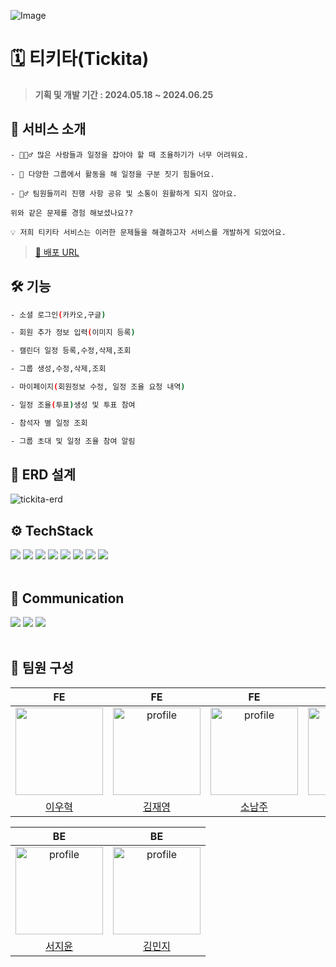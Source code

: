 ![Image](https://brick-william-6f5.notion.site/image/https%3A%2F%2Fsprint-fe-project.s3.ap-northeast-2.amazonaws.com%2Ftaskify%2Fprofile_image%2F4-19_2992_1719225386240.png?table=block&id=2c83a151-26ff-433e-b14d-8fa66954b060&spaceId=e321b4cb-8569-4a87-9b86-2845eb22f8d7&width=2000&userId=&cache=v2)

# 🗓️ 티키타(Tickita)

> **기획 및 개발 기간 : 2024.05.18 ~ 2024.06.25**

## 🔎 서비스 소개

```
- 🤦🏻‍♂️ 많은 사람들과 일정을 잡아야 할 때 조율하기가 너무 어려워요.

- 💼 다양한 그룹에서 활동을 해 일정을 구분 짓기 힘들어요.

- 🤷‍♂️ 팀원들끼리 진행 사항 공유 및 소통이 원활하게 되지 않아요.

위와 같은 문제를 경험 해보셨나요??

💡 저희 티키타 서비스는 이러한 문제들을 해결하고자 서비스를 개발하게 되었어요.
```

> [🚀 배포 URL](https://tickita.net)
## 🛠️ 기능
```bash
- 소셜 로그인(카카오,구글)

- 회원 추가 정보 입력(이미지 등록)

- 캘린더 일정 등록,수정,삭제,조회

- 그룹 생성,수정,삭제,조회

- 마이페이지(회원정보 수정, 일정 조율 요청 내역)

- 일정 조율(투표)생성 및 투표 참여

- 참석자 별 일정 조회

- 그룹 초대 및 일정 조율 참여 알림
```

## 📃 ERD 설계
![tickita-erd](https://github.com/user-attachments/assets/c0b9e7bf-c592-4cb4-912f-60770819fcfd)


## ⚙️ TechStack

<div align="left">
<img src="https://img.shields.io/badge/Java-006272?style=flat&logo=&logoColor=white"/>
<img src="https://img.shields.io/badge/Spring-6DB33F?style=flat&logo=Spring&logoColor=white"/>
<img src="https://img.shields.io/badge/JPA-6DB33F?style=flat&logo=&logoColor=white"/>
<img src="https://img.shields.io/badge/SpringSecurity-6DB33F?style=flat&logo=springsecurity&logoColor=white"/> 
<img src="https://img.shields.io/badge/SpringScheduler-6DB33F?style=flat&logo=springScheduler&logoColor=white"/> 
<img src="https://img.shields.io/badge/MySQL-4479A1?style=flat&logo=MySQL&logoColor=white"/> 
<img src="https://img.shields.io/badge/AWS EC2-FF9900?style=flat&logo=amazonec2&logoColor=white"/> 
<img src="https://img.shields.io/badge/AWS S3-569A31?style=flat&logo=amazons3&logoColor=white"/> 


<br/>
<br/>

## 🍃 Communication

<img src="https://img.shields.io/badge/Figma-f24e1e?style=for-the-badge&logo=figma&logoColor=black">
<img src="https://img.shields.io/badge/github-181717?style=for-the-badge&logo=github&logoColor=white">
<img src="https://img.shields.io/badge/Notion-000000?style=for-the-badge&logo=notion&logoColor=white">
</div>

<br>

## 👏 팀원 구성

|                                                                                    FE                                                                                    |                                                                                                FE                                                                                                |                                                                                           FE                                                                                           |                                                                                          FE                                                                                          |
| :----------------------------------------------------------------------------------------------------------------------------------------------------------------------: | :----------------------------------------------------------------------------------------------------------------------------------------------------------------------------------------------: | :------------------------------------------------------------------------------------------------------------------------------------------------------------------------------------: | :----------------------------------------------------------------------------------------------------------------------------------------------------------------------------------: |
| <a href="https://github.com/wo-o29"><img src="https://avatars.githubusercontent.com/u/154664697?v=4,wo-o29,우혁,https://github.com/wo-o29" width="140" height="140"></a> | <a href="https://github.com/jae6269"><img src="https://avatars.githubusercontent.com/u/79738890?v=4,jae6269,Jaeyoung Kim,https://github.com/jae6269" alt="profile" width="140" height="140"></a> | <a href="https://github.com/NJ97S"><img src="https://avatars.githubusercontent.com/u/79499733?v=4,NJ97S,Namju So,https://github.com/NJ97S" alt="profile" width="140" height="140"></a> | <a href="https://github.com/tead7"><img src="https://avatars.githubusercontent.com/u/94046941?v=4,tead7,이진호,https://github.com/tead7" alt="profile" width="140" height="140"></a> |
|                                                                   [이우혁](https://github.com/wo-o29)                                                                    |                                                                               [김재영](https://github.com/jae6269)                                                                               |                                                                           [소남주](https://github.com/NJ97S)                                                                           |                                                                          [이진호](https://github.com/tead7)                                                                          |

|                                                                                       BE                                                                                        |                                                                                          BE                                                                                          |
| :-----------------------------------------------------------------------------------------------------------------------------------------------------------------------------: | :----------------------------------------------------------------------------------------------------------------------------------------------------------------------------------: |
| <a href="https://github.com/zy23n"><img src="https://avatars.githubusercontent.com/u/170168132?v=4,zy23n,,https://github.com/zy23n" alt="profile" width="140" height="140"></a> | <a href="https://github.com/lby9906"><img src="https://avatars.githubusercontent.com/u/84373979?v=4,lby9906,,https://github.com/lby9906" alt="profile" width="140" height="140"></a> |
|                                                                       [서지윤](https://github.com/zy23n)                                                                        |                                                                         [김민지](https://github.com/lby9906)                                                                         |
